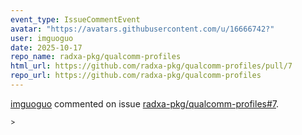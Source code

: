 ```yaml
---
event_type: IssueCommentEvent
avatar: "https://avatars.githubusercontent.com/u/16666742?"
user: imguoguo
date: 2025-10-17
repo_name: radxa-pkg/qualcomm-profiles
html_url: https://github.com/radxa-pkg/qualcomm-profiles/pull/7
repo_url: https://github.com/radxa-pkg/qualcomm-profiles
---
```


<a href='https://github.com/imguoguo' target='_blank'>imguoguo</a> commented on issue <a href='https://github.com/radxa-pkg/qualcomm-profiles/pull/7' target='_blank'>radxa-pkg/qualcomm-profiles#7</a>.

<small>> 